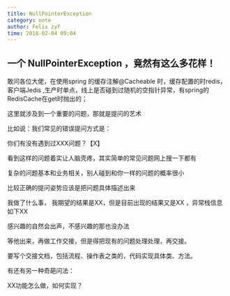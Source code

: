 ```yaml
---
title: NullPointerException
category: note
author: Felix zyf
time: 2018-02-04 09:04
---
```



## 一个 NullPointerException ，竟然有这么多花样！

敢问各位大佬，在使用spring 的缓存注解@Cacheable 时，缓存配置的时redis，客户端Jedis ,生产时单点，线上是否碰到过随机的空指针异常，有spring的RedisCache在get时抛出的；

这里就涉及到一个重要的问题，那就是提问的艺术

比如说：我们常见的错误提问方式是：

你们有没有遇到过XXX问题？【X】

看到这样的问题着实让人脑壳疼，其实简单的常见问题网上搜一下都有

复杂的问题基本和业务相关，别人碰到和你一样的问题的概率很小

比较正确的提问姿势应该是把问题具体描述出来

我做了什么事， 我期望的结果是XX，但是目前出现的结果又是XX ，异常栈信息如下XX

感兴趣的自然会出声，不感兴趣的那也没办法

等他出来，再做工作交接，但是得把现有的问题处理处理，再交接。

要写个交接文档，包括流程、操作表之类的，代码实现具体类、方法。

有还有另一种奇葩问法：

XX功能怎么做，如何实现？









